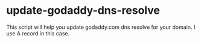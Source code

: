 # update-godaddy-dns-resolve
This script will help you update godaddy.com dns resolve for your domain.
I use A record in this case.

